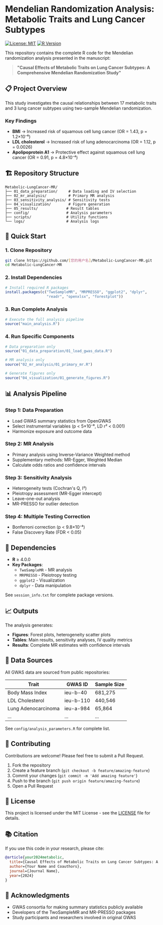 # Mendelian Randomization Analysis: Metabolic Traits and Lung Cancer Subtypes

[![License: MIT](https://img.shields.io/badge/License-MIT-yellow.svg)](https://opensource.org/licenses/MIT)
[![R Version](https://img.shields.io/badge/R-%3E%3D%204.0.0-blue.svg)](https://www.r-project.org/)

This repository contains the complete R code for the Mendelian randomization analysis presented in the manuscript:

> **"Causal Effects of Metabolic Traits on Lung Cancer Subtypes: A Comprehensive Mendelian Randomization Study"**

## 📋 Project Overview

This study investigates the causal relationships between 17 metabolic traits and 3 lung cancer subtypes using two-sample Mendelian randomization.

### Key Findings
- **BMI** → Increased risk of squamous cell lung cancer (OR = 1.43, p = 1.2×10⁻⁶)
- **LDL cholesterol** → Increased risk of lung adenocarcinoma (OR = 1.12, p = 0.0026)  
- **Apolipoprotein A1** → Protective effect against squamous cell lung cancer (OR = 0.91, p = 4.8×10⁻⁴)

## 🏗️ Repository Structure

```
Metabolic-LungCancer-MR/
├── 01_data_preparation/     # Data loading and IV selection
├── 02_mr_analysis/          # Primary MR analysis
├── 03_sensitivity_analysis/ # Sensitivity tests
├── 04_visualization/        # Figure generation
├── 05_results/             # Result tables
├── config/                 # Analysis parameters
├── scripts/                # Utility functions
└── logs/                   # Analysis logs
```

## 🚀 Quick Start

### 1. Clone Repository
```bash
git clone https://github.com/[您的用户名]/Metabolic-LungCancer-MR.git
cd Metabolic-LungCancer-MR
```

### 2. Install Dependencies
```r
# Install required R packages
install.packages(c("TwoSampleMR", "MRPRESSO", "ggplot2", "dplyr", 
                   "readr", "openxlsx", "forestplot"))
```

### 3. Run Complete Analysis
```r
# Execute the full analysis pipeline
source("main_analysis.R")
```

### 4. Run Specific Components
```r
# Data preparation only
source("01_data_preparation/01_load_gwas_data.R")

# MR analysis only  
source("02_mr_analysis/01_primary_mr.R")

# Generate figures only
source("04_visualization/01_generate_figures.R")
```

## 📊 Analysis Pipeline

### Step 1: Data Preparation
- Load GWAS summary statistics from OpenGWAS
- Select instrumental variables (p < 5×10⁻⁸, LD r² < 0.001)
- Harmonize exposure and outcome data

### Step 2: MR Analysis  
- Primary analysis using Inverse-Variance Weighted method
- Supplementary methods: MR-Egger, Weighted Median
- Calculate odds ratios and confidence intervals

### Step 3: Sensitivity Analysis
- Heterogeneity tests (Cochran's Q, I²)
- Pleiotropy assessment (MR-Egger intercept)
- Leave-one-out analysis
- MR-PRESSO for outlier detection

### Step 4: Multiple Testing Correction
- Bonferroni correction (p < 9.8×10⁻⁴)
- False Discovery Rate (FDR < 0.05)

## 🔧 Dependencies

- **R** ≥ 4.0.0
- **Key Packages**: 
  - `TwoSampleMR` - MR analysis
  - `MRPRESSO` - Pleiotropy testing  
  - `ggplot2` - Visualization
  - `dplyr` - Data manipulation

See `session_info.txt` for complete package versions.

## 📈 Outputs

The analysis generates:

- **Figures**: Forest plots, heterogeneity scatter plots
- **Tables**: Main results, sensitivity analyses, IV quality metrics
- **Results**: Complete MR estimates with confidence intervals

## 🎯 Data Sources

All GWAS data are sourced from public repositories:

| Trait | GWAS ID | Sample Size |
|-------|---------|-------------|
| Body Mass Index | ieu-b-40 | 681,275 |
| LDL Cholesterol | ieu-b-110 | 440,546 |
| Lung Adenocarcinoma | ieu-a-984 | 65,864 |
| ... | ... | ... |

See `config/analysis_parameters.R` for complete list.

## 🤝 Contributing

Contributions are welcome! Please feel free to submit a Pull Request.

1. Fork the repository
2. Create a feature branch (`git checkout -b feature/amazing-feature`)
3. Commit your changes (`git commit -m 'Add amazing feature'`)
4. Push to the branch (`git push origin feature/amazing-feature`)
5. Open a Pull Request

## 📄 License

This project is licensed under the MIT License - see the [LICENSE](LICENSE) file for details.

## 📚 Citation

If you use this code in your research, please cite:

```bibtex
@article{your2024metabolic,
  title={Causal Effects of Metabolic Traits on Lung Cancer Subtypes: A Comprehensive Mendelian Randomization Study},
  author={Your Name and Coauthors},
  journal={Journal Name},
  year={2024}
}
```

## 🙏 Acknowledgments

- GWAS consortia for making summary statistics publicly available
- Developers of the TwoSampleMR and MR-PRESSO packages
- Study participants and researchers involved in original GWAS